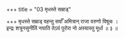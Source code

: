 +++
title = "03 मृधस्ते सम्राड्"

+++
मृधस्ते सम्राड् वहन्तु सर्वाँ अमित्रान् राजा वरुणो विषूचः ।  
इन्द्रः शत्रूनसुनीतिं नयाति तेऽयं पुरोरा नो अस्यास्तु मूर्धा ॥ ३ ॥
